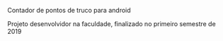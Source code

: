 Contador de pontos de truco para android

Projeto desenvolvidor na faculdade, finalizado no primeiro semestre de 2019
